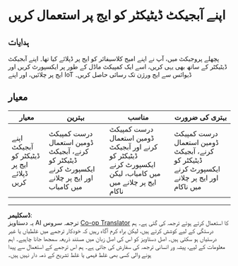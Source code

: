 <!--
CO_OP_TRANSLATOR_METADATA:
{
  "original_hash": "3cf7783991ec0ee4f6041223924894c7",
  "translation_date": "2025-08-26T21:32:56+00:00",
  "source_file": "5-retail/lessons/2-check-stock-device/assignment.md",
  "language_code": "ur"
}
-->
# اپنے آبجیکٹ ڈیٹیکٹر کو ایج پر استعمال کریں

## ہدایات

پچھلے پروجیکٹ میں، آپ نے اپنے امیج کلاسیفائر کو ایج پر ڈپلائے کیا تھا۔ اپنے آبجیکٹ ڈیٹیکٹر کے ساتھ بھی یہی کریں، اسے ایک کمپیکٹ ماڈل کے طور پر ایکسپورٹ کریں اور ایج پر چلائیں، اور اپنے IoT ڈیوائس سے ایج ورژن تک رسائی حاصل کریں۔

## معیار

| معیار | بہترین | مناسب | بہتری کی ضرورت |
| -------- | --------- | -------- | ----------------- |
| اپنے آبجیکٹ ڈیٹیکٹر کو ایج پر ڈپلائے کریں | درست کمپیکٹ ڈومین استعمال کرنے، آبجیکٹ ڈیٹیکٹر کو ایکسپورٹ کرنے اور ایج پر چلانے میں کامیاب | درست کمپیکٹ ڈومین استعمال کرنے اور آبجیکٹ ڈیٹیکٹر کو ایکسپورٹ کرنے میں کامیاب، لیکن ایج پر چلانے میں ناکام | درست کمپیکٹ ڈومین استعمال کرنے، آبجیکٹ ڈیٹیکٹر کو ایکسپورٹ کرنے اور ایج پر چلانے میں ناکام |

---

**ڈسکلیمر**:  
یہ دستاویز AI ترجمہ سروس [Co-op Translator](https://github.com/Azure/co-op-translator) کا استعمال کرتے ہوئے ترجمہ کی گئی ہے۔ ہم درستگی کے لیے کوشش کرتے ہیں، لیکن براہ کرم آگاہ رہیں کہ خودکار ترجمے میں غلطیاں یا غیر درستیاں ہو سکتی ہیں۔ اصل دستاویز کو اس کی اصل زبان میں مستند ذریعہ سمجھا جانا چاہیے۔ اہم معلومات کے لیے، پیشہ ور انسانی ترجمہ کی سفارش کی جاتی ہے۔ ہم اس ترجمے کے استعمال سے پیدا ہونے والی کسی بھی غلط فہمی یا غلط تشریح کے ذمہ دار نہیں ہیں۔